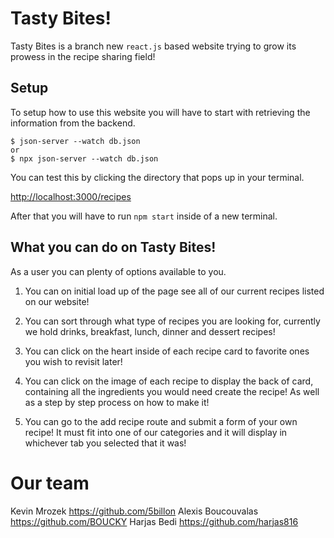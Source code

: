 # Tasty Bites!

Tasty Bites is a branch new `react.js` based website trying to grow its prowess in the recipe sharing field!

## Setup

To setup how to use this website you will have to start with retrieving the information from the backend.

```console
$ json-server --watch db.json
or
$ npx json-server --watch db.json
```

You can test this by clicking the directory that pops up in your terminal.

[http://localhost:3000/recipes](http://localhost:3000/recipes)

After that you will have to run `npm start` inside of a new terminal.

## What you can do on Tasty Bites!

As a user you can plenty of options available to you. 

1. You can on initial load up of the page see all of our current recipes listed on our website!

2. You can sort through what type of recipes you are looking for, currently we hold drinks, breakfast, lunch, dinner and dessert recipes!

3. You can click on the heart inside of each recipe card to favorite ones you wish to revisit later!

4. You can click on the image of each recipe to display the back of card, containing all the ingredients you would need create the recipe! As well as a step by step process on how to make it!

5. You can go to the add recipe route and submit a form of your own recipe! It must fit into one of our categories and it will display in whichever tab you selected that it was!

# Our team

Kevin Mrozek https://github.com/5billon
Alexis Boucouvalas https://github.com/BOUCKY
Harjas Bedi https://github.com/harjas816

